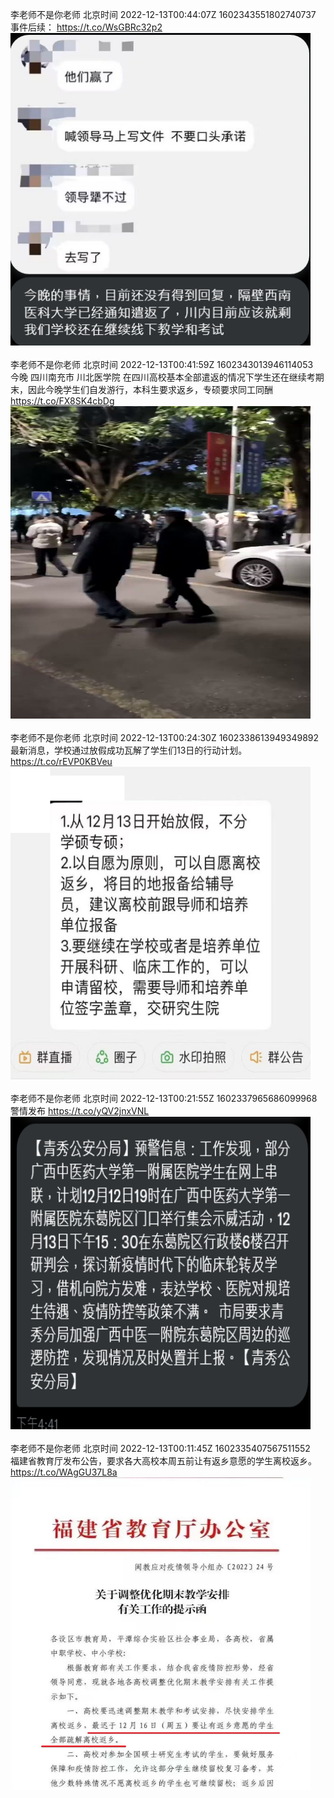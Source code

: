 李老师不是你老师 北京时间 2022-12-13T00:44:07Z 1602343551802740737<br>事件后续： https://t.co/WsGBRc32p2<br><img src='/temp/image/2022/n-Month-12/1602343551802740737_0.jpg' width='480' height='500'><br><br>李老师不是你老师 北京时间 2022-12-13T00:41:59Z 1602343013946114053<br>今晚 四川南充市 川北医学院
在四川高校基本全部遣返的情况下学生还在继续考期末，因此今晚学生们自发游行，本科生要求返乡，专硕要求同工同酬 https://t.co/FX8SK4cbDg<br><img src='/temp/video/2022/n-Month-12/m-Day-13/whyyoutouzhele/1602343013946114053_0.jpg' width='480' height='500'><br><br>李老师不是你老师 北京时间 2022-12-13T00:24:30Z 1602338613949349892<br>最新消息，学校通过放假成功瓦解了学生们13日的行动计划。 https://t.co/rEVP0KBVeu<br><img src='/temp/image/2022/n-Month-12/1602338613949349892_0.jpg' width='480' height='500'><br><br>李老师不是你老师 北京时间 2022-12-13T00:21:55Z 1602337965686099968<br>警情发布 https://t.co/yQV2jnxVNL<br><img src='/temp/image/2022/n-Month-12/1602337965686099968_0.jpg' width='480' height='500'><br><br>李老师不是你老师 北京时间 2022-12-13T00:11:45Z 1602335407567511552<br>福建省教育厅发布公告，要求各大高校本周五前让有返乡意愿的学生离校返乡。 https://t.co/WAgGU37L8a<br><img src='/temp/image/2022/n-Month-12/1602335407567511552_0.jpg' width='480' height='500'><br><br>